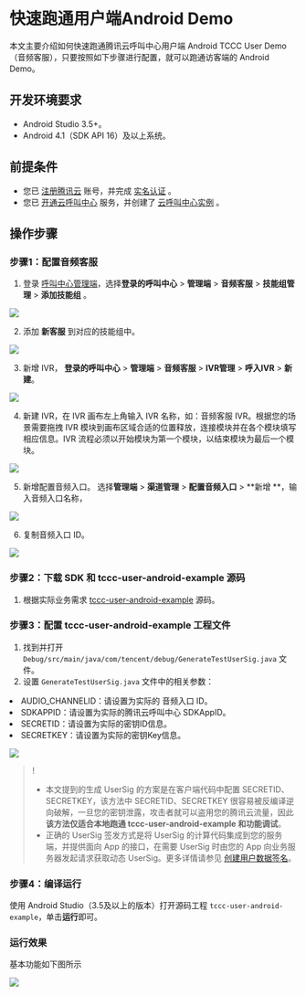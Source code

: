 # 快速跑通用户端Android Demo

本文主要介绍如何快速跑通腾讯云呼叫中心用户端 Android TCCC User Demo（音频客服），只要按照如下步骤进行配置，就可以跑通访客端的 Android Demo。

## 开发环境要求
- Android Studio 3.5+。
- Android 4.1（SDK API 16）及以上系统。

## 前提条件
- 您已 [注册腾讯云](https://cloud.tencent.com/document/product/378/17985) 账号，并完成 [实名认证](https://cloud.tencent.com/document/product/378/3629) 。
- 您已 [开通云呼叫中心](https://cloud.tencent.com/document/product/679/48028#.E6.AD.A5.E9.AA.A41.EF.BC.9A.E5.87.86.E5.A4.87.E5.B7.A5.E4.BD.9C) 服务，并创建了 [云呼叫中心实例](https://cloud.tencent.com/document/product/679/48028#.E6.AD.A5.E9.AA.A42.EF.BC.9A.E5.88.9B.E5.BB.BA.E4.BA.91.E5.91.BC.E5.8F.AB.E4.B8.AD.E5.BF.83.E5.AE.9E.E4.BE.8B) 。

## 操作步骤
[](id:step1)
### 步骤1：配置音频客服
1. 登录 [呼叫中心管理端](https://tccc.qcloud.com/login)，选择**登录的呼叫中心** > **管理端** > **音频客服** > **技能组管理** > **添加技能组** 。

![](https://qcloudimg.tencent-cloud.cn/image/document/fae6c3b42347a16a06f0dda49dfc0f48.png)

2. 添加 **新客服** 到对应的技能组中。

![](https://qcloudimg.tencent-cloud.cn/image/document/09f724109a6e89aa5d645725d8fa7440.png)

3. 新增 IVR， **登录的呼叫中心** > **管理端** > **音频客服** > **IVR管理** > **呼入IVR** > **新建**。

![](https://qcloudimg.tencent-cloud.cn/image/document/ac2d7643f2be4c01d9cd8de03a981db4.png)

4. 新建 IVR，在 IVR 画布左上角输入 IVR 名称，如：音频客服 IVR。根据您的场景需要拖拽 IVR 模块到画布区域合适的位置释放，连接模块并在各个模块填写相应信息。IVR 流程必须以开始模块为第一个模块，以结束模块为最后一个模块。

![](https://qcloudimg.tencent-cloud.cn/image/document/d05ee5a7c6d0cbaa8f747f48f1d92597.png)

5. 新增配置音频入口。 选择**管理端** > **渠道管理** > **配置音频入口** > **新增 **，输入音频入口名称，

![](https://qcloudimg.tencent-cloud.cn/image/document/fd65a7d5f1e2ce995ab908c28f70a761.png)

6. 复制音频入口 ID。

![](https://qcloudimg.tencent-cloud.cn/image/document/e69f60d860d3e98da2d827e19766d0b5.png)

[](id:step2)
### 步骤2：下载 SDK 和 tccc-user-android-example 源码
1. 根据实际业务需求 [tccc-user-android-example](https://github.com/TencentCloud/tccc-user-android-example) 源码。

[](id:step3)
### 步骤3：配置 tccc-user-android-example 工程文件
1. 找到并打开 `Debug/src/main/java/com/tencent/debug/GenerateTestUserSig.java` 文件。
3. 设置 `GenerateTestUserSig.java` 文件中的相关参数：
   <ul>
  <li/>AUDIO_CHANNELID：请设置为实际的 音频入口 ID。
  <li/>SDKAPPID：请设置为实际的腾讯云呼叫中心 SDKAppID。
	<li/>SECRETID：请设置为实际的密钥ID信息。
  <li/>SECRETKEY：请设置为实际的密钥Key信息。
  </ul>


![](https://qcloudimg.tencent-cloud.cn/image/document/83110c9d1dd003c0dc47e27dde352098.png)


>!
>- 本文提到的生成 UserSig 的方案是在客户端代码中配置 SECRETID、SECRETKEY，该方法中 SECRETID、SECRETKEY 很容易被反编译逆向破解，一旦您的密钥泄露，攻击者就可以盗用您的腾讯云流量，因此**该方法仅适合本地跑通 tccc-user-android-example 和功能调试**。
>- 正确的 UserSig 签发方式是将 UserSig 的计算代码集成到您的服务端，并提供面向 App 的接口，在需要 UserSig 时由您的 App 向业务服务器发起请求获取动态 UserSig。更多详情请参见 [创建用户数据签名](https://cloud.tencent.com/document/product/679/58260)。


### 步骤4：编译运行
使用 Android Studio（3.5及以上的版本）打开源码工程 `tccc-user-android-example`，单击**运行**即可。

### 运行效果
基本功能如下图所示

![](https://qcloudimg.tencent-cloud.cn/raw/c90d746b96c9fd935353d4a50853bb08.png)
